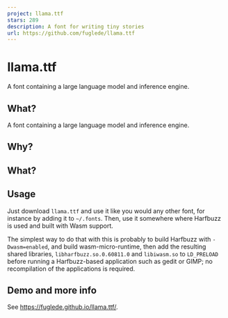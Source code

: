 ```yaml
---
project: llama.ttf
stars: 289
description: A font for writing tiny stories
url: https://github.com/fuglede/llama.ttf
---
```


llama.ttf
=========

A font containing a large language model and inference engine.

What?
-----

A font containing a large language model and inference engine.

Why?
----

What?
-----

Usage
-----

Just download `llama.ttf` and use it like you would any other font, for instance by adding it to `~/.fonts`. Then, use it somewhere where Harfbuzz is used and built with Wasm support.

The simplest way to do that with this is probably to build Harfbuzz with `-Dwasm=enabled`, and build wasm-micro-runtime, then add the resulting shared libraries, `libharfbuzz.so.0.60811.0` and `libiwasm.so` to `LD_PRELOAD` before running a Harfbuzz-based application such as gedit or GIMP; no recompilation of the applications is required.

Demo and more info
------------------

See https://fuglede.github.io/llama.ttf/.
